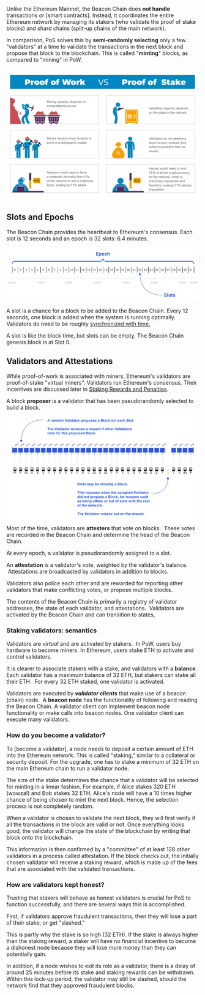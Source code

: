Unlike the Ethereum Mainnet, the Beacon Chain does **not handle** transactions or [smart contracts]. Instead, it coordinates the entire Ethereum network by managing its stakers (who validate the proof of stake blocks) and shard chains (split-up chains of the main network).


In comparison, PoS solves this by **semi-randomly  selecting** only a few "validators" at a time to validate the transactions in the next block and propose that block to the blockchain. This is called "**minting**" blocks, as compared to "mining" in PoW.

![alt text](image.png)


**Slots and Epochs**
--------------------

The Beacon Chain provides the heartbeat to Ethereum's consensus. Each slot is 12 seconds and an epoch is 32 slots: 6.4 minutes.

![alt text](image-1.png)

A slot is a chance for a block to be added to the Beacon Chain. Every 12 seconds, one block is added when the system is running optimally. Validators do need to be roughly [synchronized with time.](https://ethresear.ch/t/network-adjusted-timestamps/4187)

A slot is like the block time, but slots can be empty. The Beacon Chain genesis block is at Slot 0.



**Validators and Attestations**
-------------------------------

While proof-of-work is associated with miners, Ethereum's validators are proof-of-stake "virtual miners". Validators run Ethereum's consensus. Their incentives are discussed later in [Staking Rewards and Penalties](https://ethos.dev/beacon-chain#staking-rewards-and-penalties).

A block **proposer** is a validator that has been pseudorandomly selected to build a block.
![alt text](image-2.png)
Most of the time, validators are **attesters** that vote on blocks.  These votes are recorded in the Beacon Chain and determine the head of the Beacon Chain.


At every epoch, a validator is pseudorandomly assigned to a slot.

An **attestation** is a validator's vote, weighted by the validator's balance.  Attestations are broadcasted by validators in addition to blocks.

Validators also police each other and are rewarded for reporting other validators that make conflicting votes, or propose multiple blocks.

The contents of the Beacon Chain is primarily a registry of validator addresses, the state of each validator, and attestations.  Validators are activated by the Beacon Chain and can transition to states,

### Staking validators: semantics

Validators are *virtual* and are activated by stakers.  In PoW, users buy hardware to become miners. In Ethereum, users stake ETH to activate and control validators.

It is clearer to associate stakers with a stake, and validators with a **balance**.  Each validator has a maximum balance of 32 ETH, but stakers can stake all their ETH.  For every 32 ETH staked, one validator is activated.

Validators are executed by ***validator clients*** that make use of a beacon (chain) node.  A **beacon node** has the functionality of following and reading the Beacon Chain. A validator client can implement beacon node functionality or make calls into beacon nodes. One validator client can execute many validators.

### **How do you become a validator?**

To [become a validator], a node needs to deposit a certain amount of ETH into the Ethereum network. This is called "staking," similar to a collateral or security deposit. For the upgrade, one has to stake a minimum of 32 ETH on the main Ethereum chain to run a validator node.

The size of the stake determines the chance that a validator will be selected for minting in a linear fashion. For example, if Alice stakes 320 ETH (wowza!) and Bob stakes 32 ETH, Alice's node will have a 10 times higher chance of being chosen to mint the next block. Hence, the selection process is not completely random. 

When a validator is chosen to validate the next block, they will first verify if all the transactions in the block are valid or not. Once everything looks good, the validator will change the state of the blockchain by writing that block onto the blockchain.

This information is then confirmed by a "committee" of at least 128 other validators in a process called attestation. If the block checks out, the initially chosen validator will receive a staking reward, which is made up of the fees that are associated with the validated transactions.


### **How are validators kept honest?**

Trusting that stakers will behave as honest validators is crucial for PoS to function successfully, and there are several ways this is accomplished.

First, if validators approve fraudulent transactions, then they will lose a part of their stake, or get "slashed." 

This is partly why the stake is so high (32 ETH). If the stake is always higher than the staking reward, a staker will have no financial incentive to become a dishonest node because they will lose more money than they can potentially gain.

In addition, if a node wishes to exit its role as a validator, there is a delay of around 25 minutes before its stake and staking rewards can be withdrawn. Within this lock-up period, the validator may still be slashed, should the network find that they approved fraudulent blocks.